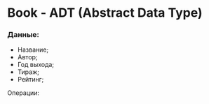 # Book - ADT (Abstract Data Type)
### Данные:
- Название;
- Автор;
- Год выхода;
- Тираж;
- Рейтинг;

Операции: